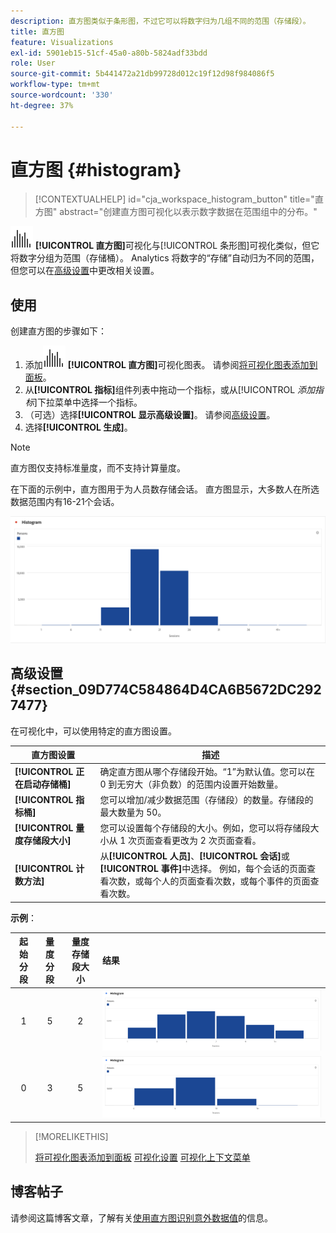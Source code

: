 ```yaml
---
description: 直方图类似于条形图，不过它可以将数字归为几组不同的范围（存储段）。
title: 直方图
feature: Visualizations
exl-id: 5901eb15-51cf-45a0-a80b-5824adf33bdd
role: User
source-git-commit: 5b441472a21db99728d012c19f12d98f984086f5
workflow-type: tm+mt
source-wordcount: '330'
ht-degree: 37%

---
```


# 直方图 {#histogram}

<!-- markdownlint-disable MD034 -->

>[!CONTEXTUALHELP]
>id="cja_workspace_histogram_button"
>title="直方图"
>abstract="创建直方图可视化以表示数字数据在范围组中的分布。"

<!-- markdownlint-enable MD034 -->


![直方图](/help/assets/icons/Histogram.svg) **[!UICONTROL 直方图]**&#x200B;可视化与[!UICONTROL 条形图]可视化类似，但它将数字分组为范围（存储桶）。 Analytics 将数字的“存储”自动归为不同的范围，但您可以在[高级设置](#advanced-settings)中更改相关设置。

## 使用

创建直方图的步骤如下：

1. 添加![直方图](/help/assets/icons/Histogram.svg) **[!UICONTROL 直方图]**&#x200B;可视化图表。 请参阅[将可视化图表添加到面板](freeform-analysis-visualizations.md#add-visualizations-to-a-panel)。
1. 从&#x200B;**[!UICONTROL 指标]**&#x200B;组件列表中拖动一个指标，或从&#x200B;[!UICONTROL *添加指标*]&#x200B;下拉菜单中选择一个指标。
1. （可选）选择&#x200B;**[!UICONTROL 显示高级设置]**。 请参阅[高级设置](#advanced-settings)。
1. 选择&#x200B;**[!UICONTROL 生成]**。

>[!NOTE]
>
>直方图仅支持标准量度，而不支持计算量度。

在下面的示例中，直方图用于为人员数存储会话。 直方图显示，大多数人在所选数据范围内有16-21个会话。

![](assets/histogram.png)

## 高级设置 {#section_09D774C584864D4CA6B5672DC2927477}

在可视化中，可以使用特定的直方图设置。

| 直方图设置 | 描述 |
|---|---|
| **[!UICONTROL 正在启动存储桶]** | 确定直方图从哪个存储段开始。“1”为默认值。您可以在 0 到无穷大（非负数）的范围内设置开始数量。 |
| **[!UICONTROL 指标桶]** | 您可以增加/减少数据范围（存储段）的数量。存储段的最大数量为 50。 |
| **[!UICONTROL 量度存储段大小]** | 您可以设置每个存储段的大小。例如，您可以将存储段大小从 1 次页面查看更改为 2 次页面查看。 |
| **[!UICONTROL 计数方法]** | 从&#x200B;**[!UICONTROL 人员]**、**[!UICONTROL 会话]**&#x200B;或&#x200B;**[!UICONTROL 事件]**&#x200B;中选择。 例如，每个会话的页面查看次数，或每个人的页面查看次数，或每个事件的页面查看次数。 |

<!--Russ or Meike - Check Hit Type link above. -->

**示例**：

| 起始分段 | 量度分段 | 量度存储段大小 | 结果 |
|:----:|:--:|:--:|:--|
| 1 | 5 | 2 | ![直方图，起始存储桶1，量度存储桶5，量度存储桶大小2](assets/histogram-1-5-2.png) |
| 0 | 3 | 5 | ![直方图，起始存储桶0，量度存储桶3，量度存储桶大小5](assets/histogram-0-3-5.png) |

>[!MORELIKETHIS]
>
>[将可视化图表添加到面板](/help/analysis-workspace/visualizations/freeform-analysis-visualizations.md#add-visualizations-to-a-panel)
>[可视化设置](/help/analysis-workspace/visualizations/freeform-analysis-visualizations.md#settings)
>[可视化上下文菜单](/help/analysis-workspace/visualizations/freeform-analysis-visualizations.md#context-menu)
>


## 博客帖子

请参阅这篇博客文章，了解有关[使用直方图识别意外数据值](https://experienceleaguecommunities.adobe.com/t5/adobe-analytics-blogs/using-histograms-to-identify-unexpected-data-values/ba-p/596168)的信息。
